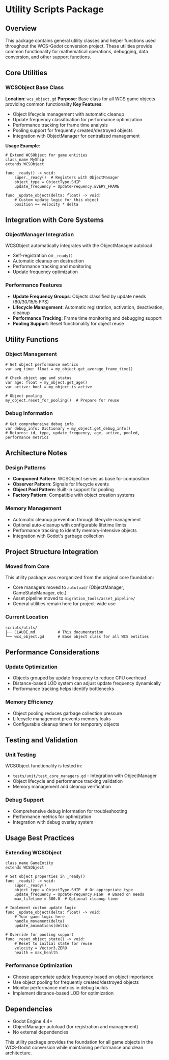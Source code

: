 # Utility Scripts Package

## Overview
This package contains general utility classes and helper functions used throughout the WCS-Godot conversion project. These utilities provide common functionality for mathematical operations, debugging, data conversion, and other support functions.

## Core Utilities

### WCSObject Base Class
**Location**: `wcs_object.gd`
**Purpose**: Base class for all WCS game objects providing common functionality
**Key Features**:
- Object lifecycle management with automatic cleanup
- Update frequency classification for performance optimization
- Performance tracking for frame time analysis
- Pooling support for frequently created/destroyed objects
- Integration with ObjectManager for centralized management

**Usage Example**:
```gdscript
# Extend WCSObject for game entities
class_name MyShip
extends WCSObject

func _ready() -> void:
    super._ready()  # Registers with ObjectManager
    object_type = ObjectType.SHIP
    update_frequency = UpdateFrequency.EVERY_FRAME

func _update_object(delta: float) -> void:
    # Custom update logic for this object
    position += velocity * delta
```

## Integration with Core Systems

### ObjectManager Integration
WCSObject automatically integrates with the ObjectManager autoload:
- Self-registration on `_ready()`
- Automatic cleanup on destruction
- Performance tracking and monitoring
- Update frequency optimization

### Performance Features
- **Update Frequency Groups**: Objects classified by update needs (60/30/15/5 FPS)
- **Lifecycle Management**: Automatic registration, activation, deactivation, cleanup
- **Performance Tracking**: Frame time monitoring and debugging support
- **Pooling Support**: Reset functionality for object reuse

## Utility Functions

### Object Management
```gdscript
# Get object performance metrics
var avg_time: float = my_object.get_average_frame_time()

# Check object age and status
var age: float = my_object.get_age()
var active: bool = my_object.is_active

# Object pooling
my_object.reset_for_pooling()  # Prepare for reuse
```

### Debug Information
```gdscript
# Get comprehensive debug info
var debug_info: Dictionary = my_object.get_debug_info()
# Returns: id, type, update_frequency, age, active, pooled, performance metrics
```

## Architecture Notes

### Design Patterns
- **Component Pattern**: WCSObject serves as base for composition
- **Observer Pattern**: Signals for lifecycle events
- **Object Pool Pattern**: Built-in support for pooling
- **Factory Pattern**: Compatible with object creation systems

### Memory Management
- Automatic cleanup prevention through lifecycle management
- Optional auto-cleanup with configurable lifetime limits
- Performance tracking to identify memory-intensive objects
- Integration with Godot's garbage collection

## Project Structure Integration

### Moved from Core
This utility package was reorganized from the original core foundation:
- Core managers moved to `autoload/` (ObjectManager, GameStateManager, etc.)
- Asset pipeline moved to `migration_tools/asset_pipeline/`
- General utilities remain here for project-wide use

### Current Location
```
scripts/utils/
├── CLAUDE.md          # This documentation
└── wcs_object.gd      # Base object class for all WCS entities
```

## Performance Considerations

### Update Optimization
- Objects grouped by update frequency to reduce CPU overhead
- Distance-based LOD system can adjust update frequency dynamically
- Performance tracking helps identify bottlenecks

### Memory Efficiency
- Object pooling reduces garbage collection pressure
- Lifecycle management prevents memory leaks
- Configurable cleanup timers for temporary objects

## Testing and Validation

### Unit Testing
WCSObject functionality is tested in:
- `tests/unit/test_core_managers.gd` - Integration with ObjectManager
- Object lifecycle and performance tracking validation
- Memory management and cleanup verification

### Debug Support
- Comprehensive debug information for troubleshooting
- Performance metrics for optimization
- Integration with debug overlay system

## Usage Best Practices

### Extending WCSObject
```gdscript
class_name GameEntity
extends WCSObject

# Set object properties in _ready()
func _ready() -> void:
    super._ready()
    object_type = ObjectType.SHIP  # Or appropriate type
    update_frequency = UpdateFrequency.HIGH  # Based on needs
    max_lifetime = 300.0  # Optional cleanup timer

# Implement custom update logic
func _update_object(delta: float) -> void:
    # Your game logic here
    handle_movement(delta)
    update_animations(delta)

# Override for pooling support
func _reset_object_state() -> void:
    # Reset to initial state for reuse
    velocity = Vector3.ZERO
    health = max_health
```

### Performance Optimization
- Choose appropriate update frequency based on object importance
- Use object pooling for frequently created/destroyed objects
- Monitor performance metrics in debug builds
- Implement distance-based LOD for optimization

## Dependencies
- Godot Engine 4.4+
- ObjectManager autoload (for registration and management)
- No external dependencies

This utility package provides the foundation for all game objects in the WCS-Godot conversion while maintaining performance and clean architecture.